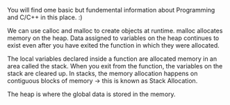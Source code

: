 You will find ome basic but fundemental information about Programming and C/C++ in this place. :)

We can use calloc and malloc to create objects at runtime. malloc allocates memory on the heap. Data assigned to variables on the heap continues to exist even after you have exited the function in which they were allocated.

The local variables declared inside a function are allocated memory in an area called the stack. When you exit from the function, the variables on the stack are cleared up. In stacks, the memory allocation happens on contiguous blocks of memory -> this is known as Stack Allocation. 

The heap is where the global data is stored in the memory. 